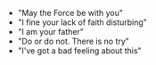* "May the Force be with you"
* "I fine your lack of faith disturbing"
* "I am your father"
* "Do or do not. There is no try"
* "I've got a bad feeling about this"
